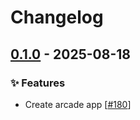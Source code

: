 # Changelog

## [0.1.0](https://github.com/opencloud-eu/web-extensions/releases/tag/arcade-v0.1.0) - 2025-08-18

### ✨ Features

- Create arcade app [[#180](https://github.com/opencloud-eu/web-extensions/pull/180)]
